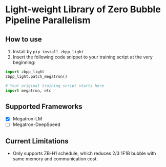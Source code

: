 # Light-weight Library of Zero Bubble Pipeline Parallelism

## How to use
1. Install by `pip install zbpp_light`
2. Insert the following code snippet to your training script at the very beginning:
```python
import zbpp_light
zbpp_light.patch_megatron()

# Your original training script starts here
import megatron, etc
```

## Supported Frameworks
- [x] Megatron-LM
- [ ] Megatron-DeepSpeed

## Current Limitations
- Only supports ZB-H1 schedule, which reduces 2/3 1F1B bubble with same memory and communication cost.
